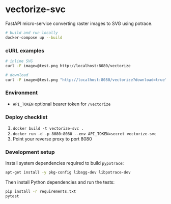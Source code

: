 # vectorize-svc

FastAPI micro-service converting raster images to SVG using potrace.

```bash
# build and run locally
docker-compose up --build
```

### cURL examples

```bash
# inline SVG
curl -F image=@test.png http://localhost:8080/vectorize

# download
curl -F image=@test.png "http://localhost:8080/vectorize?download=true" -o out.svg
```

### Environment

- `API_TOKEN` optional bearer token for `/vectorize`

### Deploy checklist

1. `docker build -t vectorize-svc .`
2. `docker run -d -p 8080:8080 --env API_TOKEN=secret vectorize-svc`
3. Point your reverse proxy to port 8080

### Development setup

Install system dependencies required to build `pypotrace`:

```bash
apt-get install -y pkg-config libagg-dev libpotrace-dev
```

Then install Python dependencies and run the tests:

```bash
pip install -r requirements.txt
pytest
```
